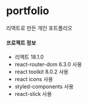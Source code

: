 # portfolio
<p>리액트로 만든 개인 포트폴리오</p>
<h4>프로젝트 정보</h4>
<div>
<ul>
<li>리액트 18.1.0</li>
<li>react-router-dom 6.3.0 사용</li>
<li>react toolkit 8.0.2 사용</li>
<li>react icons 사용</li>
<li>styled-components 사용</li>
<li>react-slick 사용</li>
</ul>
</div>
